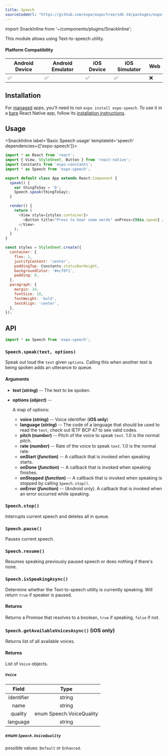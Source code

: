 ```yaml
---
title: Speech
sourceCodeUrl: "https://github.com/expo/expo/tree/sdk-34/packages/expo-speech"
---
```


import SnackInline from '~/components/plugins/SnackInline';

This module allows using Text-to-speech utility.

#### Platform Compatibility

| Android Device | Android Emulator | iOS Device | iOS Simulator |  Web  |
| ------ | ---------- | ------ | ------ | ------ |
| ✅     |  ✅     | ✅     | ✅     | ❌    |

## Installation

For [managed](../../introduction/managed-vs-bare/#managed-workflow) apps, you'll need to run `expo install expo-speech`. To use it in a [bare](../../introduction/managed-vs-bare/#bare-workflow) React Native app, follow its [installation instructions](https://github.com/expo/expo/tree/master/packages/expo-speech).


## Usage

<SnackInline label='Basic Speech usage' templateId='speech' dependencies={['expo-speech']}>

```javascript
import * as React from 'react';
import { View, StyleSheet, Button } from 'react-native';
import Constants from 'expo-constants';
import * as Speech from 'expo-speech';

export default class App extends React.Component {
  speak() {
    var thingToSay = '0';
    Speech.speak(thingToSay);
  }

  render() {
    return (
      <View style={styles.container}>
        <Button title="Press to hear some words" onPress={this.speak} />
      </View>
    );
  }
}

const styles = StyleSheet.create({
  container: {
    flex: 1,
    justifyContent: 'center',
    paddingTop: Constants.statusBarHeight,
    backgroundColor: '#ecf0f1',
    padding: 8,
  },
  paragraph: {
    margin: 24,
    fontSize: 18,
    fontWeight: 'bold',
    textAlign: 'center',
  },
});
```
</SnackInline>

## API

```js
import * as Speech from 'expo-speech';
```

### `Speech.speak(text, options)`

Speak out loud the `text` given `options`. Calling this when another text is being spoken adds an utterance to queue.

#### Arguments

- **text (_string_)** -- The text to be spoken.
- **options (_object_)** --

  A map of options:

  - **voice (_string_)** -- Voice identifier (**iOS only**)
  - **language (_string_)** -- The code of a language that should be used to read the `text`, check out IETF BCP 47 to see valid codes.
  - **pitch (_number_)** -- Pitch of the voice to speak `text`. 1.0 is the normal pitch.
  - **rate (_number_)** -- Rate of the voice to speak `text`. 1.0 is the normal rate.
  - **onStart (_function_)** -- A callback that is invoked when speaking starts.
  - **onDone (_function_)** -- A callback that is invoked when speaking finishes.
  - **onStopped (_function_)** -- A callback that is invoked when speaking is stopped by calling `Speech.stop()`.
  - **onError (_function_)** -- (Android only). A callback that is invoked when an error occurred while speaking.

### `Speech.stop()`

Interrupts current speech and deletes all in queue.

### `Speech.pause()`

Pauses current speech.

### `Speech.resume()`

Resumes speaking previously paused speech or does nothing if there's none.

### `Speech.isSpeakingAsync()`

Determine whether the Text-to-speech utility is currently speaking. Will return `true` if speaker is paused.

#### Returns

Returns a Promise that resolves to a boolean, `true` if speaking, `false` if not.

### `Speech.getAvailableVoicesAsync()` (iOS only)

Returns list of all available voices.

#### Returns

List of `Voice` objects.

##### `Voice`

|   Field    |           Type           |
| :--------: | :----------------------: |
| identifier |          string          |
|    name    |          string          |
|  quality   | enum Speech.VoiceQuality |
|  language  |          string          |

##### enum `Speech.VoiceQuality`

possible values: `Default` or `Enhanced`.
